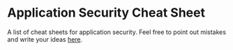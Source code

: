 # Application Security Cheat Sheet

A list of cheat sheets for application security. Feel free to point out mistakes and write your ideas [here](https://github.com/0xn3va/cheat-sheets/issues/new).
